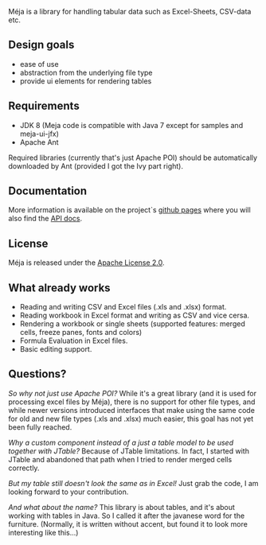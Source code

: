 Méja is a library for handling tabular data such as Excel-Sheets, CSV-data etc.

## Design goals
- ease of use
- abstraction from the underlying file type
- provide ui elements for rendering tables

## Requirements
- JDK 8 (Meja code is compatible with Java 7 except for samples and meja-ui-jfx)
- Apache Ant
 
Required libraries (currently that's just Apache POI) should be automatically downloaded by Ant (provided I got the Ivy part right).

## Documentation
More information is available on the project`s [github pages](http://xzel23.github.io/meja/) where you will also find the [API docs](http://xzel23.github.io/meja/javadoc/index.html).

## License
Méja is released under the [Apache License 2.0](http://www.apache.org/licenses/LICENSE-2.0).

## What already works
- Reading and writing CSV and Excel files (.xls and .xlsx) format.
- Reading workbook in Excel format and writing as CSV and vice cersa.
- Rendering a workbook or single sheets (supported features: merged cells, freeze panes, fonts and colors)
- Formula Evaluation in Excel files.
- Basic editing support.

## Questions?
*So why not just use Apache POI?* While it's a great library (and it is used for processing excel files by Méja), there is no support for other file types, and while newer versions introduced interfaces that make using the same code for old and new file types (.xls and .xlsx) much easier, this goal has not yet been fully reached.

*Why a custom component instead of a just a table model to be used together with JTable?* Because of JTable limitations. In fact, I started with JTable and abandoned that path when I tried to render merged cells correctly.

*But my table still doesn't look the same as in Excel!* Just grab the code, I am looking forward to your contribution.

*And what about the name?* This library is about tables, and it's about working with tables in Java. So I called it after the javanese word for the furniture. (Normally, it is written without accent, but found it to look more interesting like this...)
